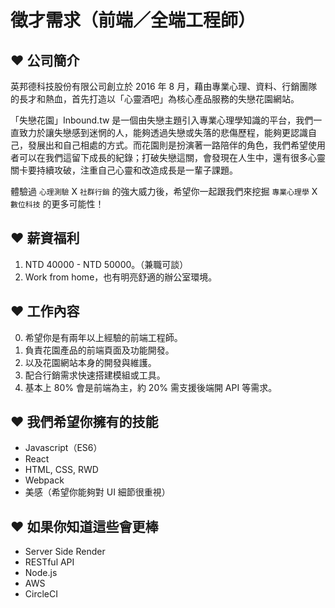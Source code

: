 # 徵才需求（前端／全端工程師）

## ❤ 公司簡介

英邦德科技股份有限公司創立於 2016 年 8 月，藉由專業心理、資料、行銷團隊的長才和熱血，首先打造以「心靈酒吧」為核心產品服務的失戀花園網站。

「失戀花園」Inbound.tw 是一個由失戀主題引入專業心理學知識的平台，我們一直致力於讓失戀感到迷惘的人，能夠透過失戀或失落的悲傷歷程，能夠更認識自己，發展出和自己相處的方式。而花園則是扮演著一路陪伴的角色，我們希望使用者可以在我們這留下成長的紀錄；打破失戀這關，會發現在人生中，還有很多心靈關卡要持續攻破，注重自己心靈和改造成長是一輩子課題。

體驗過 `心理測驗` X `社群行銷` 的強大威力後，希望你一起跟我們來挖掘 `專業心理學` X `數位科技` 的更多可能性！

## ❤ 薪資福利

1. NTD 40000 - NTD 50000。（兼職可談）
2. Work from home，也有明亮舒適的辦公室環境。

## ❤ 工作內容

0. 希望你是有兩年以上經驗的前端工程師。
1. 負責花園產品的前端頁面及功能開發。
2. 以及花園網站本身的開發與維護。
3. 配合行銷需求快速搭建模組或工具。
4. 基本上 80% 會是前端為主，約 20% 需支援後端開 API 等需求。

## ❤ 我們希望你擁有的技能

- Javascript（ES6）
- React
- HTML, CSS, RWD
- Webpack
- 美感（希望你能夠對 UI 細節很重視）

## ❤ 如果你知道這些會更棒

- Server Side Render
- RESTful API
- Node.js
- AWS
- CircleCI
